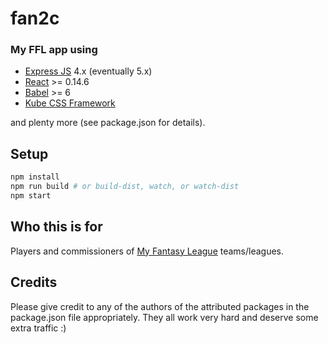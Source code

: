 # fan2c

### My FFL app using 
 - [Express JS](http://expressjs.com/) 4.x (eventually 5.x)
 - [React](https://facebook.github.io/react/) >= 0.14.6
 - [Babel](http://babeljs.io/) >= 6
 - [Kube CSS Framework](https://imperavi.com/kube/)

and plenty more (see package.json for details).

## Setup

```bash
npm install
npm run build # or build-dist, watch, or watch-dist
npm start
```

## Who this is for

Players and commissioners of [My Fantasy League](http://www.myfantasyleague.com/) teams/leagues.

## Credits

Please give credit to any of the authors of the attributed packages in the package.json file appropriately.  They all work very hard and deserve some extra traffic :)
